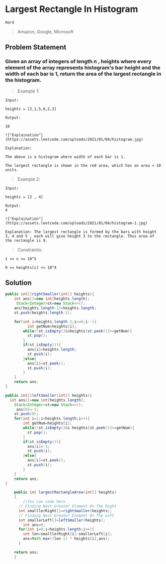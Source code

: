 # Largest Rectangle In Histogram

`Hard`

> Amazon, Google, Microsoft

## Problem Statement

### Given an array of integers of length n , heights where every element of the array represents histogram's bar height and the width of each bar is 1, return the area of the largest rectangle in the histogram.

> Example 1:

```
Input:

heights = [2,1,5,6,2,3]

Output:

10

!["Explaination"](https://assets.leetcode.com/uploads/2021/01/04/histogram.jpg)

Explanation:

The above is a histogram where width of each bar is 1.

The largest rectangle is shown in the red area, which has an area = 10 units.
```

> Example 2:

```
Input:

heights = [2 , 4]

Output:
4

!["Explaination"](https://assets.leetcode.com/uploads/2021/01/04/histogram-1.jpg)

Explanation: The largest rectangle is formed by the bars with height 3, 4 and 5 , each will give height 3 to the rectangle. Thus area of the rectangle is 9.
```

> Constraints:

```
1 <= n <= 10^5

0 <= heights[i] <= 10^4
```

## Solution

```java
public int[]rightSmaller(int[] heights){
    int ans[]=new int[heights.length];
     Stack<Integer>st=new Stack<>();
    ans[heights.length-1]=heights.length;
    st.push(heights.length-1);

    for(int i=heights.length-2;i>=0;i--){
          int getNum=heights[i];
        while(!st.isEmpty()&&heights[st.peek()]>=getNum){
          st.pop();
        }
        if(st.isEmpty()){
          ans[i]=heights.length;
          st.push(i);
        }else{
          ans[i]=st.peek();
          st.push(i);
        }
    }
    return ans;
}

public int[]leftSmaller(int[] heights){
  int ans[]=new int[heights.length];
    Stack<Integer>st=new Stack<>();
     ans[0]=-1;
    st.push(0);
    for(int i=1;i<heights.length;i++){
        int getNum=heights[i];
        while(!st.isEmpty()&& heights[st.peek()]>=getNum){
          st.pop();
        }
        if(st.isEmpty()){
          ans[i]=-1;
          st.push(i);
        }else{
          ans[i]=st.peek();
          st.push(i);
        }
    }
    return ans;
}

    public int largestRectangleArea(int[] heights)
    {
        //You can code here
      // Finding Next Greater Element On The Right
      int smalllerRight[]=rightSmaller(heights);
      // Finding Next Greater Element On The Left
      int smallerLeft[]=leftSmaller(heights);
        int ans=0;
      for(int i=0;i<heights.length;i++){
        int len=smalllerRight[i]-smallerLeft[i];
        ans=Math.max((len-1) * heights[i],ans);
      }

    return ans;
    }
```
